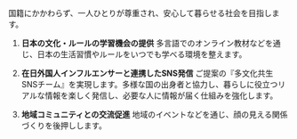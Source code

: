 国籍にかかわらず、一人ひとりが尊重され、安心して暮らせる社会を目指します。

1.  **日本の文化・ルールの学習機会の提供**
    多言語でのオンライン教材などを通じ、日本の生活習慣やルールをいつでも学べる環境を整えます。

2.  **在日外国人インフルエンサーと連携したSNS発信**
    ご提案の『多文化共生SNSチーム』を実現します。多様な国の出身者と協力し、暮らしに役立つリアルな情報を楽しく発信し、必要な人に情報が届く仕組みを強化します。

3.  **地域コミュニティとの交流促進**
    地域のイベントなどを通じ、顔の見える関係づくりを後押しします。